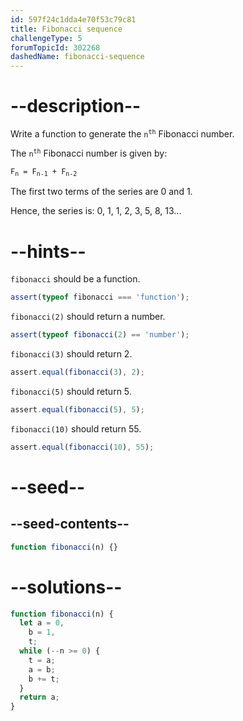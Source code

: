 ```yaml
---
id: 597f24c1dda4e70f53c79c81
title: Fibonacci sequence
challengeType: 5
forumTopicId: 302268
dashedName: fibonacci-sequence
---
```


# --description--

Write a function to generate the <code>n<sup>th</sup></code> Fibonacci number.

The <code>n<sup>th</sup></code> Fibonacci number is given by:

<code>F<sub>n</sub> = F<sub>n-1</sub> + F<sub>n-2</sub></code>

The first two terms of the series are 0 and 1.

Hence, the series is: 0, 1, 1, 2, 3, 5, 8, 13...

# --hints--

`fibonacci` should be a function.

```js
assert(typeof fibonacci === 'function');
```

`fibonacci(2)` should return a number.

```js
assert(typeof fibonacci(2) == 'number');
```

`fibonacci(3)` should return 2.

```js
assert.equal(fibonacci(3), 2);
```

`fibonacci(5)` should return 5.

```js
assert.equal(fibonacci(5), 5);
```

`fibonacci(10)` should return 55.

```js
assert.equal(fibonacci(10), 55);
```

# --seed--

## --seed-contents--

```js
function fibonacci(n) {}
```

# --solutions--

```js
function fibonacci(n) {
  let a = 0,
    b = 1,
    t;
  while (--n >= 0) {
    t = a;
    a = b;
    b += t;
  }
  return a;
}
```
